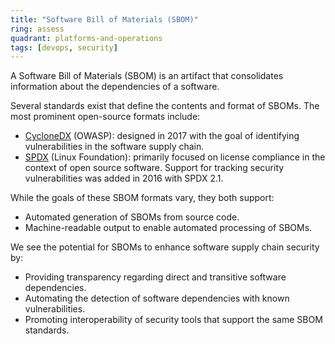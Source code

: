 ```yaml
---
title: "Software Bill of Materials (SBOM)"
ring: assess
quadrant: platforms-and-operations
tags: [devops, security]
---
```


A Software Bill of Materials (SBOM) is an artifact that consolidates information about the dependencies of a software.

Several standards exist that define the contents and format of SBOMs. The most prominent open-source formats include:

- [CycloneDX](https://cyclonedx.org/) (OWASP): designed in 2017 with the goal of identifying vulnerabilities in the software supply chain.
- [SPDX](https://spdx.dev/) (Linux Foundation): primarily focused on license compliance in the context of open source software. Support for tracking security vulnerabilities was added in 2016 with SPDX 2.1.

While the goals of these SBOM formats vary, they both support:

- Automated generation of SBOMs from source code.
- Machine-readable output to enable automated processing of SBOMs.

We see the potential for SBOMs to enhance software supply chain security by:

- Providing transparency regarding direct and transitive software dependencies.
- Automating the detection of software dependencies with known vulnerabilities.
- Promoting interoperability of security tools that support the same SBOM standards.
